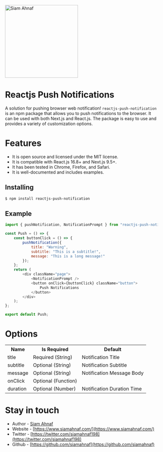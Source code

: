<picture>
  <source media="(prefers-color-scheme: dark)" srcset="https://res.cloudinary.com/dub0dpenl/image/upload/v1731780157/Personal%20Logo/logo-white_e6fujz.png">
  <source media="(prefers-color-scheme: light)" srcset="https://res.cloudinary.com/dub0dpenl/image/upload/v1731780152/Personal%20Logo/logo-dark_qqwrqu.png">
  <img alt="Siam Ahnaf" src="https://res.cloudinary.com/dub0dpenl/image/upload/v1731780152/Personal%20Logo/logo-dark_qqwrqu.png" height="auto" width="240">
</picture>

# Reactjs Push Notifications

A solution for pushing browser web notification! `reactjs-push-notification` is an npm package that allows you to push notifications to the browser. It can be used with both Next.js and React.js. The package is easy to use and provides a variety of customization options.

# Features
- It is open source and licensed under the MIT license.
- It is compatible with React.js 16.8+ and Next.js 9.5+.
- It has been tested in Chrome, Firefox, and Safari.
- It is well-documented and includes examples.


## Installing

```bash
$ npm install reactjs-push-notification
```

## Example

```javascript
import { pushNotification, NotificationPrompt } from "reactjs-push-notification";

const Push = () => {
    const buttonClick = () => {
        pushNotification({
            title: "Warning",
            subtitle: "This is a subtitle!",
            message: "This is a long message!"
        });
    };
    return (
        <div className="page">
            <NotificationPrompt />
            <button onClick={buttonClick} className="button">
                Push Notifications
            </button>
        </div>
    );
};

export default Push;
```

# Options

<table width="100%">
  <tr>
    <th> Name </th>
    <th> Is Required </th>
    <th> Default </th>
  </tr>
  <tr>
    <td> title </td>
    <td> Required (String) </td>
    <td> Notification Title </td>
  </tr>
   <tr>
    <td> subtitle </td>
    <td> Optional (String) </td>
    <td> Notification Subtitle </td>
  </tr>
   <tr>
    <td> message </td>
    <td> Optional (String) </td>
    <td> Notification Message Body </td>
  </tr>
   <tr>
    <td> onClick </td>
    <td> Optional (Function) </td>
    <td> </td>
  </tr>
   <tr>
    <td> duration </td>
    <td> Optional (Number) </td>
    <td> Notification Duration Time </td>
  </tr>
</table>

# Stay in touch

- Author - [Siam Ahnaf](https://www.siamahnaf.com/)
- Website - [https://www.siamahnaf.com/](https://www.siamahnaf.com/)
- Twitter - [https://twitter.com/siamahnaf198](https://twitter.com/siamahnaf198)
- Github - [https://github.com/siamahnaf](https://github.com/siamahnaf)
